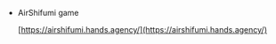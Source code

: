 -   AirShifumi game
    
    [](https://airshifumi.hands.agency/)[https://airshifumi.hands.agency/](https://airshifumi.hands.agency/)